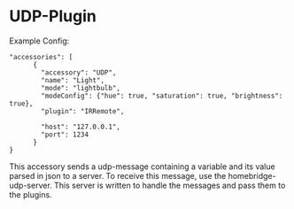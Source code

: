 # UDP-Plugin
Example Config:
```
"accessories": [
      {
        "accessory": "UDP",
        "name": "Light",
        "mode": "lightbulb",
        "modeConfig": {"hue": true, "saturation": true, "brightness": true},
        "plugin": "IRRemote",

        "host": "127.0.0.1",
        "port": 1234
      }
}
```

This accessory sends a udp-message containing a variable and its value parsed in json to a server.
To receive this message, use the homebridge-udp-server. This server is written to handle the messages and pass them to the plugins.
